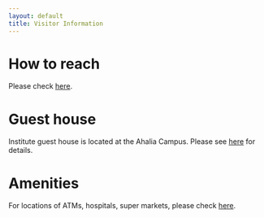 ```yaml
---
layout: default
title: Visitor Information
---
```

# How to reach
Please check [here](https://iitpkd.ac.in/how-reach).

# Guest house
Institute guest house is located at the Ahalia Campus. Please see [here](https://iitpkd.ac.in/sites/default/files/2021-02/GuestHouseIITPalakkad.pdf) for details.

# Amenities
For locations of ATMs, hospitals, super markets, please check [here](https://iitpkd.ac.in/other-facilities).



